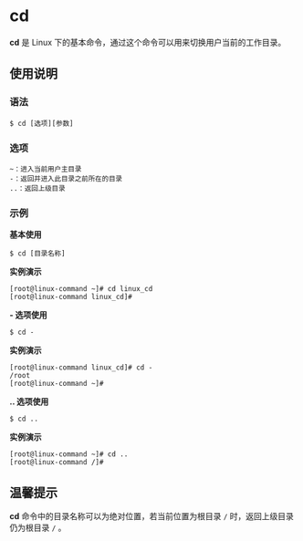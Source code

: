 # cd

**cd** 是 Linux 下的基本命令，通过这个命令可以用来切换用户当前的工作目录。

## 使用说明

### 语法

```
$ cd [选项][参数]
```

### 选项

```
~：进入当前用户主目录
-：返回并进入此目录之前所在的目录
..：返回上级目录
```

### 示例

**基本使用**

```
$ cd [目录名称]
```

**实例演示**

```
[root@linux-command ~]# cd linux_cd
[root@linux-command linux_cd]#
```

**- 选项使用**

```
$ cd -
```

**实例演示**

```
[root@linux-command linux_cd]# cd -
/root
[root@linux-command ~]#
```

**.. 选项使用**

```
$ cd ..
```

**实例演示**

```
[root@linux-command ~]# cd ..
[root@linux-command /]# 
```

## 温馨提示

**cd** 命令中的目录名称可以为绝对位置，若当前位置为根目录 `/` 时，返回上级目录仍为根目录 `/` 。